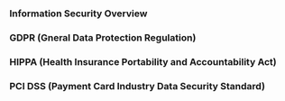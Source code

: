 ### Information Security Overview

### GDPR (Gneral Data Protection Regulation)
### HIPPA (Health Insurance Portability and Accountability Act)
### PCI DSS (Payment Card Industry Data Security Standard)